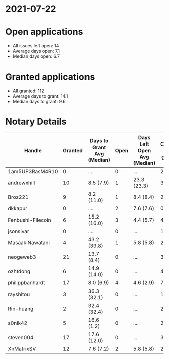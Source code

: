 2021-07-22
==========

# Open applications

- All issues left open: 14
- Average days open: 7.1
- Median days open: 6.7

# Granted applications

- All granted: 112
- Average days to grant: 14.1
- Median days to grant: 9.6

# Notary Details

| Handle            |   Granted | Days to Grant Avg (Median)   |   Open | Days Left Open Avg (Median)   |   Closed (no grant) |
|-------------------|-----------|------------------------------|--------|-------------------------------|---------------------|
| 1am5UP3RasM4R10   |         0 | ....                         |      0 | ....                          |                   2 |
| andrewxhill       |        10 | 8.5  (7.9)                   |      1 | 23.3  (23.3)                  |                  36 |
| Broz221           |         9 | 8.2  (11.0)                  |      1 | 8.4  (8.4)                    |                  27 |
| dkkapur           |         0 | ....                         |      2 | 7.6  (7.6)                    |                   0 |
| Fenbushi-Filecoin |         6 | 15.2  (16.0)                 |      3 | 4.4  (5.7)                    |                  44 |
| jsonsivar         |         0 | ....                         |      0 | ....                          |                  13 |
| MasaakiNawatani   |         4 | 43.2  (39.8)                 |      1 | 5.8  (5.8)                    |                  23 |
| neogeweb3         |        21 | 13.7  (8.4)                  |      0 | ....                          |                  39 |
| ozhtdong          |         6 | 14.9  (14.0)                 |      0 | ....                          |                  41 |
| philippbanhardt   |        17 | 8.0  (6.9)                   |      4 | 4.6  (2.9)                    |                  77 |
| rayshitou         |         3 | 36.3  (32.1)                 |      0 | ....                          |                  11 |
| Rin-huang         |         2 | 32.4  (32.4)                 |      0 | ....                          |                   2 |
| s0nik42           |         5 | 16.6  (1.2)                  |      0 | ....                          |                  21 |
| steven004         |        17 | 17.6  (12.0)                 |      0 | ....                          |                  34 |
| XnMatrixSV        |        12 | 7.6  (7.2)                   |      2 | 5.8  (5.8)                    |                  21 |